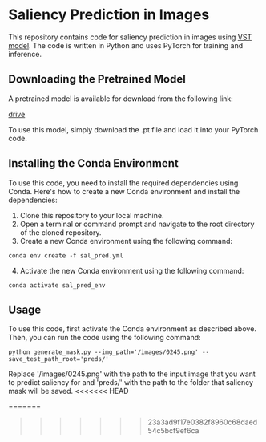 # Saliency Prediction in Images

This repository contains code for saliency prediction in images using [VST model](https://arxiv.org/abs/2104.12099). The code is written in Python and uses PyTorch for training and inference.

## Downloading the Pretrained Model

A pretrained model is available for download from the following link:

[drive](https://drive.google.com/file/d/1RWyrU72GPgAFdcglI1V_DLHWPuiRiTHM/view?usp=sharing)

To use this model, simply download the .pt file and load it into your PyTorch code.

## Installing the Conda Environment

To use this code, you need to install the required dependencies using Conda. Here's how to create a new Conda environment and install the dependencies:

1. Clone this repository to your local machine.
2. Open a terminal or command prompt and navigate to the root directory of the cloned repository.
3. Create a new Conda environment using the following command:
```console
conda env create -f sal_pred.yml
```
4. Activate the new Conda environment using the following command:
```console
conda activate sal_pred_env
```

## Usage

To use this code, first activate the Conda environment as described above. Then, you can run the code using the following command:
```console
python generate_mask.py --img_path='/images/0245.png' --save_test_path_root='preds/'
```
Replace '/images/0245.png' with the path to the input image that you want to predict saliency for and 'preds/' with the path to the folder that saliency mask will be saved.
<<<<<<< HEAD

=======
>>>>>>> 23a3ad9f17e0382f8960c68daed54c5bcf9ef6ca
